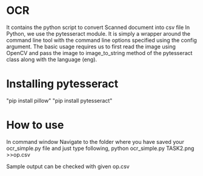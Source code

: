 # OCR
It contains the python script to convert Scanned document into csv file
In Python, we use the pytesseract module. It is simply a wrapper around the command line tool with the command line options specified using the config argument. The basic usage requires us to first read the image using OpenCV and pass the image to image_to_string method of the pytesseract class along with the language (eng).

# Installing pytesseract

"pip install pillow"
"pip install pytesseract"

# How to use
In command window Navigate to the folder where you have saved your ocr_simple.py file and just type following, 
python ocr_simple.py TASK2.png >>op.csv

Sample output can be checked with given op.csv
